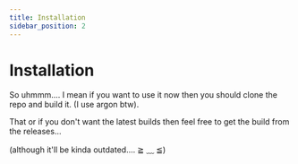 ```yaml
---
title: Installation
sidebar_position: 2
---
```


# Installation

So uhmmm.... I mean if you want to use it now then you should clone the repo and build it. (I use argon btw).

That or if you don't want the latest builds then feel free to get the build from the releases...

(although it'll be kinda outdated.... ≧ ﹏ ≦)